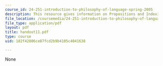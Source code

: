```yaml
---
course_id: 24-251-introduction-to-philosophy-of-language-spring-2005
description: This resource gives information on Propositions and Indexicals.
file_location: /coursemedia/24-251-introduction-to-philosophy-of-language-spring-2005/182f42806ce87fcd2b9b4105c4041638_handout11.pdf
file_type: application/pdf
layout: pdf
title: handout11.pdf
type: course
uid: 182f42806ce87fcd2b9b4105c4041638

---
```

None